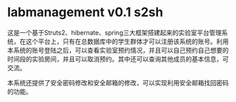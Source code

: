 # labmanagement  v0.1 s2sh
这是一个基于Struts2、hibernate、spring三大框架搭建起来的实验室平台管理系统，在这个平台上，只有在总数据库中的学生群体才可以注册该系统的账号。利用本系统的账号登陆之后，可以查看实验室预约情况，并且可以自己预约自己想要的时间段的实验房间，并且可以取消预约。其中还可以查询其他成员的基本信息，可交流。

本系统还提供了安全密码修改和安全邮箱的修改，可以实现利用安全邮箱找回密码的功能。
